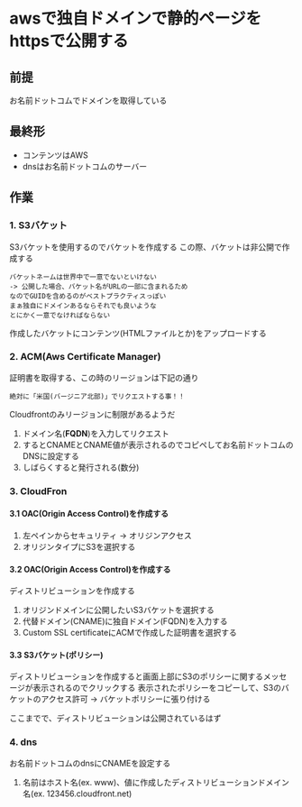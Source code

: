 # awsで独自ドメインで静的ページをhttpsで公開する

## 前提
お名前ドットコムでドメインを取得している

## 最終形
- コンテンツはAWS
-  dnsはお名前ドットコムのサーバー

## 作業
### 1. S3バケット
S3バケットを使用するのでバケットを作成する
この際、バケットは非公開で作成する
```
バケットネームは世界中で一意でないといけない
-> 公開した場合、バケット名がURLの一部に含まれるため
なのでGUIDを含めるのがベストプラクティスっぽい
まぁ独自にドメインあるならそれでも良いような
とにかく一意でなければならない
```

作成したバケットにコンテンツ(HTMLファイルとか)をアップロードする

### 2. ACM(Aws Certificate Manager)
証明書を取得する、この時のリージョンは下記の通り
``` warning
絶対に「米国(バージニア北部)」でリクエストする事！！
```
Cloudfrontのみリージョンに制限があるようだ

1. ドメイン名(**FQDN**)を入力してリクエスト
2. するとCNAMEとCNAME値が表示されるのでコピペしてお名前ドットコムのDNSに設定する
3. しばらくすると発行される(数分)


### 3. CloudFron
#### 3.1 OAC(Origin Access Control)を作成する
1. 左ペインからセキュリティ -> オリジンアクセス
2. オリジンタイプにS3を選択する

#### 3.2 OAC(Origin Access Control)を作成する
ディストリビューションを作成する
1. オリジンドメインに公開したいS3バケットを選択する
2. 代替ドメイン(CNAME)に独自ドメイン(FQDN)を入力する
3. Custom SSL certificateにACMで作成した証明書を選択する
#### 3.3 S3バケット(ポリシー)
ディストリビューションを作成すると画面上部にS3のポリシーに関するメッセージが表示されるのでクリックする
表示されたポリシーをコピーして、S3のバケットのアクセス許可 -> バケットポリシーに張り付ける

ここまでで、ディストリビューションは公開されているはず

### 4. dns
お名前ドットコムのdnsにCNAMEを設定する
1. 名前はホスト名(ex. www)、値に作成したディストリビューションドメイン名(ex. 123456.cloudfront.net)
